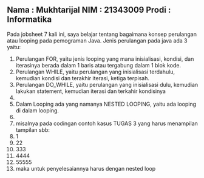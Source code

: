 ## Nama : Mukhtarijal   NIM : 21343009   Prodi : Informatika
Pada jobsheet 7 kali ini, saya belajar tentang bagaimana konsep perulangan atau looping pada pemograman Java. Jenis perulangan pada java ada 3 yaitu:
1. Perulangan FOR, yaitu jenis looping yang mana inisialisasi, kondisi, dan iterasinya berada dalam 1 baris atau  tergabung dalam 1 blok kode.
2. Perulangan WHILE, yaitu perulangan yang inisialisasi terdahulu, kemudian kondisi dan terakhir iterasi, ketiga terpisah.
3. Perulangan DO_WHILE, yaitu perulangan yang inisialisasi dulu, kemudian lakukan statement, kemudian iterasi dan terkahir kondisinya
4. 
5. Dalam Looping ada yang namanya NESTED LOOPING, yaitu ada looping di dalam looping.
6. 
7. misalnya pada codingan contoh kasus TUGAS 3 yang harus menampilan tampilan sbb:
8. 1
9. 22
10. 333
11. 4444
12. 55555
13. maka untuk penyelesaiannya harus dengan nested loop
